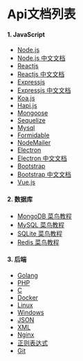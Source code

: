 # Api文档列表

#### 1. JavaScript

- [Node.js](https://nodejs.org/dist/latest-v8.x/docs/api/)
- [Node.js 中文文档](http://nodejs.cn/api/)
- [Reactjs](https://facebook.github.io/react/docs/hello-world.html)
- [Reactjs 中文文档](https://doc.react-china.org/react/docs/hello-world.html)
- [Expressjs](http://expressjs.com/en/4x/api.html)
- [Expressjs 中文文档](http://www.expressjs.com.cn/4x/api.html)
- [Koa.js]()
- [Hapi.js]()
- [Mongoose](http://mongoosejs.com/docs/guide.html)
- [Sequelize](http://docs.sequelizejs.com/)
- [Mysql](https://www.npmjs.com/package/mysql)
- [Formidable](https://www.npmjs.com/package/formidable)
- [NodeMailer](https://nodemailer.com/about/)
- [Electron](https://electron.atom.io/docs/)
- [Electron 中文文档](https://electron.org.cn/doc/index.html)
- [Bootstrap](https://getbootstrap.com/docs/4.0/getting-started/introduction/)
- [Bootstrap 中文文档](http://v3.bootcss.com/components/)
- [Vue.js](https://cn.vuejs.org/v2/guide/) 

#### 2. 数据库

- [MongoDB 菜鸟教程](http://www.runoob.com/mongodb/mongodb-tutorial.html)
- [MySQL 菜鸟教程](http://www.runoob.com/mysql/mysql-tutorial.html)
- [SQLite 菜鸟教程](http://www.runoob.com/sqlite/sqlite-tutorial.html)
- [Redis 菜鸟教程](http://www.runoob.com/redis/redis-tutorial.html)

#### 3. 后端
- [Golang](http://docscn.studygolang.com/pkg/)
- [PHP]()
- [C]()
- [Docker]()
- [Linux]()
- [Windows]()
- [JSON]()
- [XML]()
- [Nginx]()
- [正则表达式]()
- [Git]()
